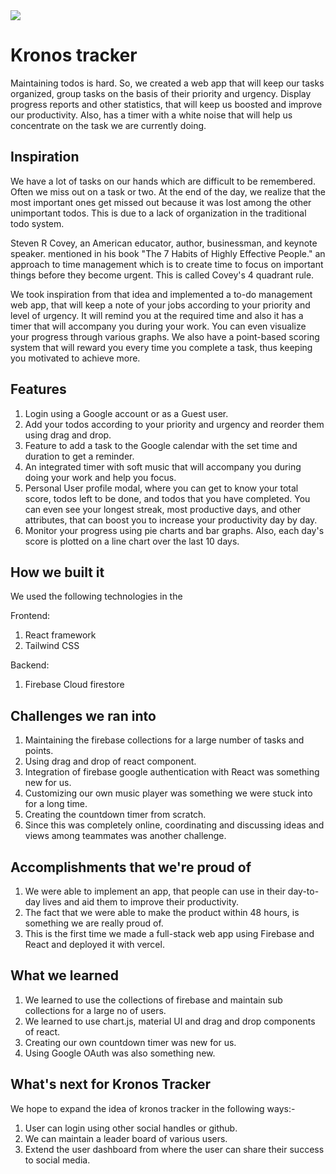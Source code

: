 <img src="https://socialify.git.ci/arnabsen1729/Kronos-Tracker/image?font=KoHo&language=1&owner=0&pattern=Brick%20Wall&stargazers=1&theme=Dark" >

# Kronos tracker

Maintaining todos is hard. So, we created a web app that will keep our tasks organized, group tasks on the basis of their priority and urgency. Display progress reports and other statistics, that will keep us boosted and improve our productivity. Also, has a timer with a white noise that will help us concentrate on the task we are currently doing.

## Inspiration

We have a lot of tasks on our hands which are difficult to be remembered. Often we miss out on a task or two. At the end of the day,  we realize that the most important ones get missed out because it was lost among the other unimportant todos. This is due to a lack of organization in the traditional todo system.

Steven R Covey, an American educator, author, businessman, and keynote speaker. mentioned in his book "The 7 Habits of Highly Effective People." an approach to time management which is to create time to focus on important things before they become urgent. This is called Covey's 4 quadrant rule.

We took inspiration from that idea and implemented a to-do management web app, that will keep a note of your jobs according to your priority and level of urgency. It will remind you at the required time and also it has a timer that will accompany you during your work. You can even visualize your progress through various graphs. We also have a point-based scoring system that will reward you every time you complete a task, thus keeping you motivated to achieve more.



## Features

1. Login using a Google account or as a Guest user.
2. Add your todos according to your priority and urgency and reorder them using drag and drop.
3. Feature to add a task to the Google calendar with the set time and duration to get a reminder.
4. An integrated timer with soft music that will accompany you during doing your work and help you focus.
5. Personal User profile modal, where you can get to know your total score, todos left to be done, and todos that you have completed. You can even see your longest streak, most productive days, and other attributes, that can boost you to increase your productivity day by day.
6. Monitor your progress using pie charts and bar graphs. Also, each day's score is plotted on a line chart over the last 10 days.

## How we built it
We used the following technologies in the

Frontend:
1. React framework
2. Tailwind CSS

Backend:
1. Firebase Cloud firestore

## Challenges we ran into

1. Maintaining the firebase collections for a large number of tasks and points.
2. Using drag and drop of react component.
3. Integration of firebase google authentication with React was something new for us.
4. Customizing our own music player was something we were stuck into for a long time.
5. Creating the countdown timer from scratch.
6. Since this was completely online, coordinating and discussing ideas and views among teammates was another challenge.

## Accomplishments that we're proud of

1. We were able to implement an app, that people can use in their day-to-day lives and aid them to improve their productivity.
2. The fact that we were able to make the product within 48 hours, is something we are really proud of.
3. This is the first time we made a full-stack web app using Firebase and React and deployed it with vercel.

## What we learned

1. We learned to use the collections of firebase and maintain sub collections for a large no of users.
2. We learned to use chart.js, material UI and drag and drop components of react.
3. Creating our own countdown timer was new for us.
4. Using Google OAuth was also something new.

## What's next for Kronos Tracker

We hope to expand the idea of kronos tracker in the following ways:-

1.  User can login using other social handles or github.
2.  We can maintain a leader board of various users.
3.  Extend the user dashboard from where the user can share their success to social media.
